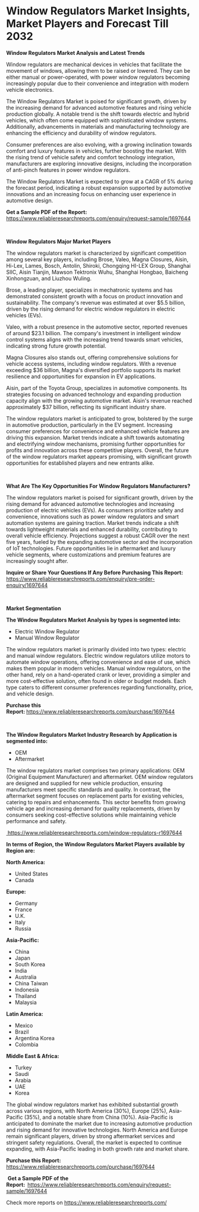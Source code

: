 <p><h1>Window Regulators Market Insights, Market Players and Forecast Till 2032</h1></p><p><strong>Window Regulators Market Analysis and Latest Trends</strong></p>
<p><p>Window regulators are mechanical devices in vehicles that facilitate the movement of windows, allowing them to be raised or lowered. They can be either manual or power-operated, with power window regulators becoming increasingly popular due to their convenience and integration with modern vehicle electronics.</p><p>The Window Regulators Market is poised for significant growth, driven by the increasing demand for advanced automotive features and rising vehicle production globally. A notable trend is the shift towards electric and hybrid vehicles, which often come equipped with sophisticated window systems. Additionally, advancements in materials and manufacturing technology are enhancing the efficiency and durability of window regulators.</p><p>Consumer preferences are also evolving, with a growing inclination towards comfort and luxury features in vehicles, further boosting the market. With the rising trend of vehicle safety and comfort technology integration, manufacturers are exploring innovative designs, including the incorporation of anti-pinch features in power window regulators.</p><p>The Window Regulators Market is expected to grow at a CAGR of 5% during the forecast period, indicating a robust expansion supported by automotive innovations and an increasing focus on enhancing user experience in automotive design.</p></p>
<p><strong>Get a Sample PDF of the Report:&nbsp;</strong> <a href="https://www.reliableresearchreports.com/enquiry/request-sample/1697644?utm_campaign=2201&utm_medium=2&utm_source=Github&utm_content=ia&utm_term=11042025&utm_id=window-regulators">https://www.reliableresearchreports.com/enquiry/request-sample/1697644</a></p>
<p>&nbsp;</p>
<p><strong>Window Regulators Major Market Players</strong></p>
<p><p>The window regulators market is characterized by significant competition among several key players, including Brose, Valeo, Magna Closures, Aisin, Hi-Lex, Lames, Bosch, Antolin, Shiroki, Chongqing HI-LEX Group, Shanghai SIIC, Aisin Tianjin, Mawson Tektronix Wuhu, Shanghai Hongbao, Baicheng Xinhongzuan, and Liuzhou Wuling. </p><p>Brose, a leading player, specializes in mechatronic systems and has demonstrated consistent growth with a focus on product innovation and sustainability. The company's revenue was estimated at over $5.5 billion, driven by the rising demand for electric window regulators in electric vehicles (EVs).</p><p>Valeo, with a robust presence in the automotive sector, reported revenues of around $23.1 billion. The company's investment in intelligent window control systems aligns with the increasing trend towards smart vehicles, indicating strong future growth potential.</p><p>Magna Closures also stands out, offering comprehensive solutions for vehicle access systems, including window regulators. With a revenue exceeding $36 billion, Magna's diversified portfolio supports its market resilience and opportunities for expansion in EV applications.</p><p>Aisin, part of the Toyota Group, specializes in automotive components. Its strategies focusing on advanced technology and expanding production capacity align with the growing automotive market. Aisin's revenue reached approximately $37 billion, reflecting its significant industry share.</p><p>The window regulators market is anticipated to grow, bolstered by the surge in automotive production, particularly in the EV segment. Increasing consumer preferences for convenience and enhanced vehicle features are driving this expansion. Market trends indicate a shift towards automating and electrifying window mechanisms, promising further opportunities for profits and innovation across these competitive players. Overall, the future of the window regulators market appears promising, with significant growth opportunities for established players and new entrants alike.</p></p>
<p>&nbsp;</p>
<p><strong>What Are The Key Opportunities For Window Regulators Manufacturers?</strong></p>
<p><p>The window regulators market is poised for significant growth, driven by the rising demand for advanced automotive technologies and increasing production of electric vehicles (EVs). As consumers prioritize safety and convenience, innovations such as power window regulators and smart automation systems are gaining traction. Market trends indicate a shift towards lightweight materials and enhanced durability, contributing to overall vehicle efficiency. Projections suggest a robust CAGR over the next five years, fueled by the expanding automotive sector and the incorporation of IoT technologies. Future opportunities lie in aftermarket and luxury vehicle segments, where customizations and premium features are increasingly sought after.</p></p>
<p><strong>Inquire or Share Your Questions If Any Before Purchasing This Report:</strong> <a href="https://www.reliableresearchreports.com/enquiry/pre-order-enquiry/1697644?utm_campaign=2201&utm_medium=2&utm_source=Github&utm_content=ia&utm_term=11042025&utm_id=window-regulators">https://www.reliableresearchreports.com/enquiry/pre-order-enquiry/1697644</a></p>
<p>&nbsp;</p>
<p><strong>Market Segmentation</strong></p>
<p><strong>The Window Regulators Market Analysis by types is segmented into:</strong></p>
<p><ul><li>Electric Window Regulator</li><li>Manual Window Regulator</li></ul></p>
<p><p>The window regulators market is primarily divided into two types: electric and manual window regulators. Electric window regulators utilize motors to automate window operations, offering convenience and ease of use, which makes them popular in modern vehicles. Manual window regulators, on the other hand, rely on a hand-operated crank or lever, providing a simpler and more cost-effective solution, often found in older or budget models. Each type caters to different consumer preferences regarding functionality, price, and vehicle design.</p></p>
<p><strong>Purchase this Report:&nbsp;</strong><a href="https://www.reliableresearchreports.com/purchase/1697644?utm_campaign=2201&utm_medium=2&utm_source=Github&utm_content=ia&utm_term=11042025&utm_id=window-regulators">https://www.reliableresearchreports.com/purchase/1697644</a></p>
<p>&nbsp;</p>
<p><strong>The Window Regulators Market Industry Research by Application is segmented into:</strong></p>
<p><ul><li>OEM</li><li>Aftermarket</li></ul></p>
<p><p>The window regulators market comprises two primary applications: OEM (Original Equipment Manufacturer) and aftermarket. OEM window regulators are designed and supplied for new vehicle production, ensuring manufacturers meet specific standards and quality. In contrast, the aftermarket segment focuses on replacement parts for existing vehicles, catering to repairs and enhancements. This sector benefits from growing vehicle age and increasing demand for quality replacements, driven by consumers seeking cost-effective solutions while maintaining vehicle performance and safety.</p></p>
<p><a href="https://www.reliableresearchreports.com/window-regulators-r1697644?utm_campaign=2201&utm_medium=2&utm_source=Github&utm_content=ia&utm_term=11042025&utm_id=window-regulators">&nbsp;https://www.reliableresearchreports.com/window-regulators-r1697644</a></p>
<p><strong>In terms of Region, the Window Regulators Market Players available by Region are:</strong></p>
<p>
    <p> <strong> North America: </strong>
        <ul>
            <li>United States</li>
            <li>Canada</li>
        </ul>
        </p> 
    <p> <strong> Europe: </strong>
        <ul>
            <li>Germany</li>
            <li>France</li>
            <li>U.K.</li>
            <li>Italy</li>
            <li>Russia</li>
        </ul>
        </p> 
    <p> <strong> Asia-Pacific: </strong>
        <ul>
            <li>China</li>
            <li>Japan</li>
            <li>South Korea</li>
            <li>India</li>
            <li>Australia</li>
            <li>China Taiwan</li>
            <li>Indonesia</li>
            <li>Thailand</li>
            <li>Malaysia</li>
        </ul>
        </p> 
    <p> <strong> Latin America: </strong>
        <ul>
            <li>Mexico</li>
            <li>Brazil</li>
            <li>Argentina Korea</li>
            <li>Colombia</li>
        </ul>
        </p> 
    <p> <strong> Middle East & Africa: </strong>
        <ul>
            <li>Turkey</li>
            <li>Saudi</li>
            <li>Arabia</li>
            <li>UAE</li>
            <li>Korea</li>
        </ul>
    </p>
    </p>
<p><p>The global window regulators market has exhibited substantial growth across various regions, with North America (30%), Europe (25%), Asia-Pacific (35%), and a notable share from China (10%). Asia-Pacific is anticipated to dominate the market due to increasing automotive production and rising demand for innovative technologies. North America and Europe remain significant players, driven by strong aftermarket services and stringent safety regulations. Overall, the market is expected to continue expanding, with Asia-Pacific leading in both growth rate and market share.</p></p>
<p><strong>Purchase this Report: </strong><a href="https://www.reliableresearchreports.com/purchase/1697644?utm_campaign=2201&utm_medium=2&utm_source=Github&utm_content=ia&utm_term=11042025&utm_id=window-regulators">https://www.reliableresearchreports.com/purchase/1697644</a></p>
<p>&nbsp;<strong>Get a Sample PDF of the Report:&nbsp;&nbsp;</strong><a href="https://www.reliableresearchreports.com/enquiry/request-sample/1697644?utm_campaign=2201&utm_medium=2&utm_source=Github&utm_content=ia&utm_term=11042025&utm_id=window-regulators">https://www.reliableresearchreports.com/enquiry/request-sample/1697644</a></p>
<p><strong></strong></p>
<p>Check more reports on <a href="https://www.reliableresearchreports.com/?utm_campaign=2201&utm_medium=2&utm_source=Github&utm_content=ia&utm_term=11042025&utm_id=window-regulators">https://www.reliableresearchreports.com/</a></p>